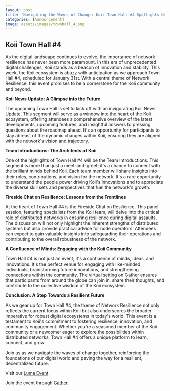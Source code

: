 ```yaml
---
layout: post
title: "Navigating the Waves of Change: Koii Town Hall #4 Spotlights Network Resilience"
categories: [Announcement]
image: assets/images/townhall_4.png
---
```

## Koii Town Hall #4 
As the digital landscape continues to evolve, the importance of network resilience has never been more paramount. In this era of unprecedented digital challenges, Koii stands as a beacon of innovation and stability. This week, the Koii ecosystem is abuzz with anticipation as we approach Town Hall #4, scheduled for January 31st. With a central theme of Network Resilience, this event promises to be a cornerstone for the Koii community and beyond.

**Koii News Update: A Glimpse into the Future**

The upcoming Town Hall is set to kick off with an invigorating Koii News Update. This segment will serve as a window into the heart of the Koii ecosystem, offering attendees a comprehensive overview of the latest developments, upcoming features, and insightful answers to pressing questions about the roadmap ahead. It's an opportunity for participants to stay abreast of the dynamic changes within Koii, ensuring they are aligned with the network's vision and trajectory.

**Team Introductions: The Architects of Koii**

One of the highlights of Town Hall #4 will be the Team Introductions. This segment is more than just a meet-and-greet; it's a chance to connect with the brilliant minds behind Koii. Each team member will share insights into their roles, contributions, and vision for the network. It's a rare opportunity to understand the people power driving Koii's innovations and to appreciate the diverse skill sets and perspectives that fuel the network's growth.

**Fireside Chat on Resilience: Lessons from the Frontlines**

At the heart of Town Hall #4 is the Fireside Chat on Resilience. This panel session, featuring specialists from the Koii team, will delve into the critical role of distributed networks in ensuring resilience during digital assaults. The discussion will not only highlight the inherent strengths of distributed systems but also provide practical advice for node operators. Attendees can expect to gain valuable insights into safeguarding their operations and contributing to the overall robustness of the network.

**A Confluence of Minds: Engaging with the Koii Community**

Town Hall #4 is not just an event; it's a confluence of minds, ideas, and innovations. It's the perfect venue for engaging with like-minded individuals, brainstorming future innovations, and strengthening connections within the community. The virtual setting on [ Gather](https://app.gather.town/app/5DASgNHoUdz2HgpV/koii%20garden) ensures that participants from around the globe can join in, share their thoughts, and contribute to the collective wisdom of the Koii ecosystem.

**Conclusion: A Step Towards a Resilient Future**

As we gear up for Town Hall #4, the theme of Network Resilience not only reflects the current focus within Koii but also underscores the broader imperative for robust digital ecosystems in today's world. This event is a testament to Koii's commitment to fostering resilience, innovation, and community engagement. Whether you're a seasoned member of the Koii community or a newcomer eager to explore the possibilities within distributed networks, Town Hall #4 offers a unique platform to learn, connect, and grow.

Join us as we navigate the waves of change together, reinforcing the foundations of our digital world and paving the way for a resilient, decentralized future.

Visit our [Luma Event](https://lu.ma/gm314lda)

Join the event through [Gather](https://app.gather.town/app/5DASgNHoUdz2HgpV/koii%20garden)